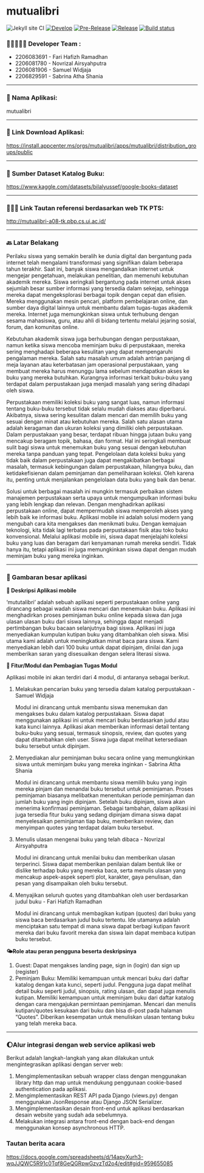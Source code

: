 # mutualibri

![Jekyll site CI](https://github.com/gede-books/gede-books/workflows/Jekyll%20site%20CI/badge.svg)
[![Develop](https://github.com/mutualibri/mutualibri/actions/workflows/develop.yml/badge.svg)](https://github.com/mutualibri/mutualibri/actions/workflows/develop.yml)
[![Pre-Release](https://github.com/mutualibri/mutualibri/actions/workflows/pre-release.yml/badge.svg)](https://github.com/mutualibri/mutualibri/actions/workflows/pre-release.yml)
[![Release](https://github.com/mutualibri/mutualibri/actions/workflows/release.yml/badge.svg)](https://github.com/mutualibri/mutualibri/actions/workflows/release.yml)
[![Build status](https://build.appcenter.ms/v0.1/apps/d98657ab-c206-4a95-a945-454f014278fd/branches/main/badge)](https://appcenter.ms)

### 👩🏻🧔🏻‍♂️ Developer Team :
* 2206083691 - Fari Hafizh Ramadhan
* 2206081780 - Novrizal Airsyahputra
* 2206081906 - Samuel Widjaja
* 2206829591 - Sabrina Atha Shania

---

### 📒 Nama Aplikasi:
mutualibri

---

### 🤖 Link Download Aplikasi:
https://install.appcenter.ms/orgs/mutualibri/apps/mutualibri/distribution_groups/public

---

### 🔗 Sumber Dataset Katalog Buku:
https://www.kaggle.com/datasets/bilalyussef/google-books-dataset

---

### 🧑🏻‍💻 Link Tautan referensi berdasarkan web TK PTS:
http://mutualibri-a08-tk.pbp.cs.ui.ac.id/

---

### 🔙 Latar Belakang

Perilaku siswa yang semakin beralih ke dunia digital dan bergantung pada internet telah mengalami transformasi yang signifikan dalam beberapa tahun terakhir. Saat ini, banyak siswa mengandalkan internet untuk mengejar pengetahuan, melakukan penelitian, dan memenuhi kebutuhan akademik mereka. Siswa seringkali bergantung pada internet untuk akses sejumlah besar sumber informasi yang tersedia dalam sekejap, sehingga mereka dapat mengeksplorasi berbagai topik dengan cepat dan efisien. Mereka menggunakan mesin pencari, platform pembelajaran online, dan sumber daya digital lainnya untuk membantu dalam tugas-tugas akademik mereka. Internet juga memungkinkan siswa untuk terhubung dengan sesama mahasiswa, guru, atau ahli di bidang tertentu melalui jejaring sosial, forum, dan komunitas online.

Kebutuhan akademik siswa juga berhubungan dengan perpustakaan, namun ketika siswa mencoba meminjam buku di perpustakaan, mereka sering menghadapi beberapa kesulitan yang dapat mempengaruhi pengalaman mereka. Salah satu masalah umum adalah antrian panjang di meja layanan atau keterbatasan jam operasional perpustakaan, yang membuat mereka harus menunggu lama sebelum mendapatkan akses ke buku yang mereka butuhkan. Kurangnya informasi terkait buku-buku yang terdapat dalam perpustakaan juga menjadi masalah yang sering dihadapi oleh siswa. 

Perpustakaan memiliki koleksi buku yang sangat luas, namun informasi tentang buku-buku tersebut tidak selalu mudah diakses atau diperbarui. Akibatnya, siswa sering kesulitan dalam mencari dan memilih buku yang sesuai dengan minat atau kebutuhan mereka. Salah satu alasan utama adalah keragaman dan ukuran koleksi yang dimiliki oleh perpustakaan. Dalam perpustakaan yang besar, terdapat ribuan hingga jutaan buku yang mencakup beragam topik, bahasa, dan format. Hal ini seringkali membuat sulit bagi siswa untuk menemukan buku yang sesuai dengan kebutuhan mereka tanpa panduan yang tepat. Pengelolaan data koleksi buku yang tidak baik dalam perpustakaan juga dapat mengakibatkan berbagai masalah, termasuk kebingungan dalam perpustakaan, hilangnya buku, dan ketidakefisienan dalam peminjaman dan pemeliharaan koleksi. Oleh karena itu, penting untuk menjalankan pengelolaan data buku yang baik dan benar.

Solusi untuk berbagai masalah ini mungkin termasuk perbaikan sistem manajemen perpustakaan serta upaya untuk mengumpulkan informasi buku yang lebih lengkap dan relevan.  Dengan menghadirkan aplikasi perpustakaan online, dapat mempermudah siswa memperoleh akses yang lebih baik ke informasi buku. Aplikasi mobile ini adalah solusi modern yang mengubah cara kita mengakses dan menikmati buku. Dengan kemajuan teknologi, kita tidak lagi terbatas pada perpustakaan fisik atau toko buku konvensional. Melalui aplikasi mobile ini, siswa dapat menjelajahi koleksi buku yang luas dan beragam dari kenyamanan rumah mereka sendiri. Tidak hanya itu, tetapi aplikasi ini juga memungkinkan siswa dapat dengan mudah meminjam buku yang mereka inginkan.

---


### 📱 Gambaran besar aplikasi

**📲 Deskripsi Aplikasi mobile**

‘mututalibri’ adalah sebuah aplikasi seperti perpustakaan online yang dirancang sebagai wadah siswa mencari dan menemukan buku. Aplikasi ini menghadirkan proses peminjaman buku online kepada siswa dan juga ulasan ulasan buku dari siswa lainnya, sehingga dapat menjadi pertimbangan buku bacaan selanjutnya bagi siswa. Aplikasi ini juga menyediakan kumpulan kutipan buku yang ditambahkan oleh siswa. Misi utama kami adalah untuk meningkatkan minat baca para siswa. Kami menyediakan lebih dari 100 buku untuk dapat dipinjam, dinilai dan juga memberikan saran yang disesuaikan dengan selera literasi siswa.

**💫 Fitur/Modul dan Pembagian Tugas Modul**

Aplikasi mobile ini akan terdiri dari 4 modul, di antaranya sebagai berikut.
1. Melakukan pencarian buku yang tersedia dalam katalog perpustakaan - Samuel Widjaja

    Modul ini dirancang untuk membantu siswa menemukan dan mengakses buku dalam katalog perpustakaan. Siswa dapat menggunakan aplikasi ini untuk mencari buku berdasarkan judul atau kata kunci lainnya. Aplikasi akan memberikan informasi detail tentang buku-buku yang sesuai, termasuk sinopsis, review, dan quotes yang dapat ditambahkan oleh user. Siswa juga dapat melihat ketersediaan buku tersebut untuk dipinjam.

2. Menyediakan alur peminjaman buku secara online yang memungkinkan siswa untuk meminjam buku yang mereka inginkan - Sabrina Atha Shania

    Modul ini dirancang untuk membantu siswa memilih buku yang ingin mereka pinjam dan menandai buku tersebut untuk peminjaman. Proses peminjaman biasanya melibatkan menentukan periode peminjaman dan jumlah buku yang ingin dipinjam. Setelah buku dipinjam, siswa akan menerima konfirmasi peminjaman. Sebagai tambahan, dalam aplikasi ini juga tersedia fitur buku yang sedang dipinjam dimana siswa dapat menyelesaikan peminjaman tiap buku, memberikan review, dan menyimpan quotes yang terdapat dalam buku tersebut.

3. Menulis ulasan mengenai buku yang telah dibaca - Novrizal Airsyahputra

    Modul ini dirancang untuk menilai buku dan memberikan ulasan terperinci. Siswa dapat memberikan penilaian dalam bentuk like or dislike terhadap buku yang mereka baca, serta menulis ulasan yang mencakup aspek-aspek seperti plot, karakter, gaya penulisan, dan pesan yang disampaikan oleh buku tersebut.

4. Menyajikan seluruh quotes yang ditambahkan oleh user berdasarkan judul buku - Fari Hafizh Ramadhan

    Modul ini dirancang untuk membagikan kutipan (quotes) dari buku yang siswa baca berdasarkan judul buku tertentu. Ide utamanya adalah menciptakan satu tempat di mana siswa dapat berbagi kutipan favorit mereka dari buku favorit mereka dan siswa lain dapat membaca kutipan buku tersebut.

**🌤️Role atau peran pengguna beserta deskripsinya**

1. Guest: Dapat mengakses landing page, sign in (login) dan sign up (register)
2. Peminjam Buku: Memiliki kemampuan untuk mencari buku dari daftar katalog dengan kata kunci, seperti judul. Pengguna juga dapat melihat detail buku seperti judul, sinopsis, rating ulasan, dan dapat juga menulis kutipan. Memiliki kemampuan untuk meminjam buku dari daftar katalog dengan cara mengajukan permintaan peminjaman. Mencari dan menulis kutipan/quotes kesukaan dari buku dan bisa di-post pada halaman “Quotes”. Diberikan kesempatan untuk menuliskan ulasan tentang buku yang telah mereka baca.

---

### 🌔Alur integrasi dengan web service aplikasi web

Berikut adalah langkah-langkah yang akan dilakukan untuk mengintegrasikan aplikasi dengan server web:
1. Mengimplementasikan sebuah wrapper class dengan menggunakan library http dan map untuk mendukung penggunaan cookie-based authentication pada aplikasi.
2. Mengimplementasikan REST API pada Django (views.py) dengan menggunakan JsonResponse atau Django JSON Serializer.
3. Mengimplementasikan desain front-end untuk aplikasi berdasarkan desain website yang sudah ada sebelumnya.
4. Melakukan integrasi antara front-end dengan back-end dengan menggunakan konsep asynchronous HTTP.

### Tautan berita acara
https://docs.google.com/spreadsheets/d/14apyXurh3-wqJJQWC5R91c0Tqf8GeQGRpwGzvzTd2o4/edit#gid=959655085
